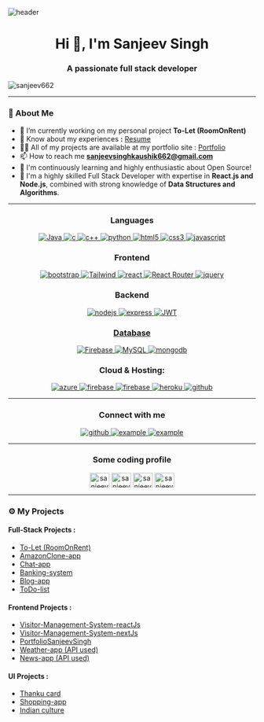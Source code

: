 ![header](https://user-images.githubusercontent.com/59575502/127335491-fdba1874-e943-4d3c-ab8c-678ffe22f8b8.png)

<a href="https://mahiiverse-portfolio.000webhostapp.com/" target="_blank"></a>

<h1 align="center">Hi 👋, I'm Sanjeev Singh</h1>

<h3 align="center">A passionate full stack developer</h3>

<!--[![Typing SVG](https://readme-typing-svg.herokuapp.com?duration=10000&center=true&vCenter=true&width=800&height=30&lines=Hello+this+is+Sanjeev%2C+Welcome+to+my+Github+page.)](https://git.io/typing-svg) -->

<p align="left"> <img src="https://komarev.com/ghpvc/?username=sanjeev662&label=Profile%20views&color=0e75b6&style=flat" alt="sanjeev662" /> </p>

---
### 👦 About Me
- 🔭 I’m currently working on my personal project **To-Let (RoomOnRent)**
- 📄 Know about my experiences **:** <a href="https://drive.google.com/file/d/1owTJHwvsvIn8PpVRFsKLpSqQIarMIKe9/view" target="_blank">Resume</a>
- 👨‍💻 All of my projects are available at my portfolio site : [Portfolio](https://portfolio-sanjeev-singh.vercel.app/)
- 📫 How to reach me **sanjeevsinghkaushik662@gmail.com**
- 🎯 I'm continuously learning and highly enthusiastic about Open Source!
- 💫 I'm a highly skilled Full Stack Developer with expertise in <strong>React.js and Node.js</strong>, combined with strong knowledge of <strong>Data Structures
and Algorithms</strong>.

---

<h3 align="center">Languages</h3>
<p align="center">
  <a href="https://www.java.com" target="_blank" rel="noreferrer"> 
   <img src="https://img.shields.io/badge/java%20programming-%2338B2AC.svg?style=for-the-badge&logo=java&logoColor=white"
      alt="Java"/> 
  </a>
  <a href="https://www.cprogramming.com/" target="_blank"> 
    <img src="https://img.shields.io/badge/C%20programming-A8B9CC.svg?style=for-the-badge&logo=c&logoColor=white"
      alt="c"/>
  </a>
  <a href="https://www.cprogramming.com/" target="_blank"> 
    <img src="https://img.shields.io/badge/c++-%2300599C.svg?style=for-the-badge&logo=c%2B%2B&logoColor=white"
      alt="c++"/>
  </a>
  <a href="https://www.python.org" target="_blank"> 
    <img src="https://img.shields.io/badge/python-3670A0?style=for-the-badge&logo=python&logoColor=ffdd54" 
      alt="python"/> 
  </a>
  <a href="https://www.w3.org/html/" target="_blank"> 
    <img src="https://img.shields.io/badge/html-E34F26.svg?style=for-the-badge&logo=html5&logoColor=white"
      alt="html5"/> 
  </a>
  <a href="https://www.w3schools.com/css/" target="_blank">
    <img src="https://img.shields.io/badge/css-1572B6.svg?style=for-the-badge&logo=css3&logoColor=white"
      alt="css3"/>
  </a>
  <a href="https://developer.mozilla.org/en-US/docs/Web/JavaScript" target="_blank"> 
    <img src="https://img.shields.io/badge/Javascript-F7DF1E.svg?style=for-the-badge&logo=javascript&logoColor=black"
      alt="javascript"/> 
  </a>
</p>

<h3 align="center">Frontend</h3>
<p align="center">
      <a href="https://getbootstrap.com" target="_blank">
    <img src="https://img.shields.io/badge/bootstrap-7952B3.svg?style=for-the-badge&logo=bootstrap&logoColor=white"
      alt="bootstrap"/>
  </a>
  <a href="https://tailwindcss.com/" target="_blank">
    <img src="https://img.shields.io/badge/tailwindcss-%2338B2AC.svg?style=for-the-badge&logo=tailwind-css&logoColor=white"
      alt="Tailwind"/>
  </a>
  <a href="https://reactjs.org/" target="_blank"> 
    <img src="https://img.shields.io/badge/reactjs-61DAFB.svg?style=for-the-badge&logo=react&logoColor=black"
      alt="react"/> 
  </a>
  <a href="" target="_blank">
    <img src="https://img.shields.io/badge/React_Router-CA4245?style=for-the-badge&logo=react-router&logoColor=white" alt="React Router"/> 
  </a>
  <a href="https://jquery.com/" target="_blank">
    <img src="https://img.shields.io/badge/jquery-0769AD.svg?style=for-the-badge&logo=jquery&logoColor=white" alt="jquery"/> 
  </a> 
 
</p>

<h3 align="center">Backend</h3>
<p align="center">
  <a href="https://nodejs.org" target="_blank"> 
    <img src="https://img.shields.io/badge/node.js-339933.svg?style=for-the-badge&logo=nodedotjs&logoColor=white"
      alt="nodejs"/> 
  </a>
  <a href="https://expressjs.com" target="_blank">
    <img src="https://img.shields.io/badge/express-000000.svg?style=for-the-badge&logo=express&logoColor=white"
      alt="express" />
  <a href="https://expressjs.com" target="_blank">
    <img src="https://img.shields.io/badge/JWT-black?style=for-the-badge&logo=JSON%20web%20tokens"
      alt="JWT" />
</p>

<h3 align="center">Database</h3>
<p align="center">
  <a href="" target="_blank"> 
    <img src="https://img.shields.io/badge/firebase-%23039BE5.svg?style=for-the-badge&logo=firebase"
      alt="Firebase"/> 
  </a>
  <a href="" target="_blank"> 
    <img src="https://img.shields.io/badge/mysql-%2300000f.svg?style=for-the-badge&logo=mysql&logoColor=white"
      alt="MySQL"/> 
  </a>
  <a href="https://www.mongodb.com/" target="_blank"> 
    <img src="https://img.shields.io/badge/mongodb-47A248.svg?style=for-the-badge&logo=mongodb&logoColor=white"
      alt="mongodb"/> 
  </a> 
</p>

<h3 align="center">Cloud & Hosting:</h3>
<p align="center">

  <a href="" target="_blank">
    <img  src="https://img.shields.io/badge/vercel-%23000000.svg?style=for-the-badge&logo=vercel&logoColor=white" alt="azure"/> 
  </a>
  <a href="https://firebase.google.com/" target="_blank">
    <img src="https://img.shields.io/badge/firebase-FFCA28.svg?style=for-the-badge&logo=firebase&logoColor=black" alt="firebase"/>
  </a>
  <a href="https://netlify.com/" target="_blank">
    <img src="https://img.shields.io/badge/netlify-00C7B7.svg?style=for-the-badge&logo=netlify&logoColor=black" alt="firebase"/>
  </a>
  <a href="https://heroku.com" target="_blank"> 
    <img src="https://img.shields.io/badge/heroku-430098.svg?style=for-the-badge&logo=heroku&logoColor=white"
      alt="heroku"/> 
  </a>
    <a href="https://github.com/sanjeev662" target="_blank">
    <img src="https://img.shields.io/badge/github-181717.svg?style=for-the-badge&logo=github&logoColor=white" alt="github" />
  </a> 
</p>

----

<h3 align="center">Connect with me</h3>

<div style="margin-top:10px" align="center">
  <div>
       <a href="https://github.com/sanjeev662" target="_blank">
    <img src="https://img.shields.io/badge/github-181717.svg?style=for-the-badge&logo=github&logoColor=white" alt="github" />
  </a>
    <a  href="https://www.linkedin.com/in/sanjeev662" target="_blank">
      <img src="https://img.shields.io/badge/Linked%20In-0A66C2.svg?style=for-the-badge&logo=linkedin&logoColor=white" alt="example"/>
    </a>
    <a  href="mailto:sanjeevsinghkaushik662@gmail.com" target="_blank">
      <img src="https://img.shields.io/badge/Gmail-D14836?style=for-the-badge&logo=gmail&logoColor=white" alt="example"/>
    </a>
  </div>
</div>

<hr>

<h3 align="center">Some coding profile</h3>
<p align="center">
<a href="https://www.codechef.com/users/sanjeev662" target="blank"><img align="center" src="https://cdn.jsdelivr.net/npm/simple-icons@3.1.0/icons/codechef.svg" alt="sanjeev662" height="30" width="40" /></a>
<a href="https://www.hackerrank.com/sanjeev662" target="blank"><img align="center" src="https://raw.githubusercontent.com/rahuldkjain/github-profile-readme-generator/master/src/images/icons/Social/hackerrank.svg" alt="sanjeev662" height="30" width="40" /></a>
<a href="https://codeforces.com/profile/sanjeev662" target="blank"><img align="center" src="https://raw.githubusercontent.com/rahuldkjain/github-profile-readme-generator/master/src/images/icons/Social/codeforces.svg" alt="sanjeev662" height="30" width="40" /></a>
<a href="https://auth.geeksforgeeks.org/user/sanjeev662" target="blank"><img align="center" src="https://raw.githubusercontent.com/rahuldkjain/github-profile-readme-generator/master/src/images/icons/Social/geeks-for-geeks.svg" alt="sanjeev662" height="30" width="40" /></a>
</p>

---

### ⚙️ My Projects 

#### Full-Stack Projects :
* [To-Let (RoomOnRent)](https://github.com/sanjeev662/ToLet-RoomOnRent)
* [AmazonClone-app](https://github.com/sanjeev662/Amazon-Clone-App)
* [Chat-app](https://github.com/sanjeev662/Clone-Chat-App)
* [Banking-system](https://github.com/sanjeev662/BankingSystem)
* [Blog-app](https://github.com/sanjeev662/blog_app)
* [ToDo-list](https://github.com/sanjeev662/ToDoList)

#### Frontend Projects :

* [Visitor-Management-System-reactJs](https://github.com/sanjeev662/visitor-management-system-react)
* [Visitor-Management-System-nextJs](https://github.com/sanjeev662/visitor-management-system-nextjs)
* [PortfolioSanjeevSingh](https://github.com/sanjeev662/PortfolioSanjeevSingh)
* [Weather-app (API used)](https://github.com/sanjeev662/weather-app)
* [News-app (API used)](https://github.com/sanjeev662/newsapp)

#### UI Projects :

* [Thanku card](https://github.com/sanjeev662/thankugreetingcard)
* [Shopping-app](https://github.com/sanjeev662/onlineshop.github.io)
* [Indian culture](https://github.com/sanjeev662/IndianCulture)

<!-- <hr> -->

<!-- <h3 align="left">Most used Languages:</h3>
<p><img align="center" src="https://github-readme-stats.vercel.app/api/top-langs?username=sanjeev662&show_icons=true&locale=en&layout=compact" alt="sanjeev662" /></p> -->

<!-- <p align="center"><img align="center" src="https://github-readme-streak-stats.herokuapp.com/?user=sanjeev662&" alt="sanjeev662" /></p> -->
    
    
<!-- <p align="left"> <a href="https://github.com/ryo-ma/github-profile-trophy"><img src="https://github-profile-trophy.vercel.app/?username=sanjeev662" alt="sanjeev662" /></a> </p> -->
